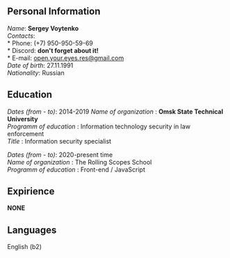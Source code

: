 
## Personal Information   

 *Name*: **Sergey Voytenko**   
 *Contacts*:  
    * Phone: (+7) 950-950-59-69  
    * Discord: **don't forget about it!**  
    * E-mail: open.your.eyes.res@gmail.com    
 *Date of birth*: 27.11.1991  
 *Nationality*: Russian  

## Education
*Dates (from - to)*: 2014-2019
*Name of organization* : __Omsk State Technical University__  
*Programm of education* : Information technology security in law enforcement   
*Title* : Information security specialist  
  
*Dates (from - to)*: 2020-present time  
*Name of organization* : The Rolling Scopes School  
*Programm of education* : Front-end / JavaScript   
  
## Expirience
**NONE**

## Languages
English (b2)
